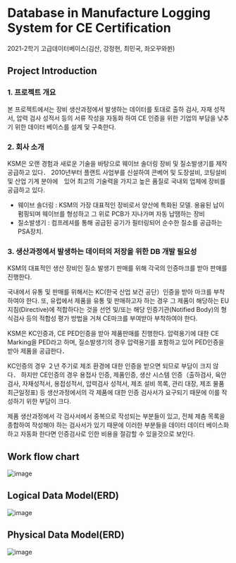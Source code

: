 # Database in Manufacture Logging System for CE Certification 

2021-2학기 고급데이터베이스(김산, 강정현, 최민국, 좌오꾸와쒼)

## Project Introduction

### 1. 프로젝트 개요
본 프로젝트에서는 장비 생산과정에서 발생하는 데이터를 토대로 출하 검사, 자재 성적서, 압력 검사 성적서 등의 서류 작성을 자동화 하여 CE 인증을 위한 기업의 부담을 낮추기 위한 데이터 베이스를 설계 및 구축한다.

### 2. 회사 소개
KSM은 오랜 경험과 새로운 기술을 바탕으로 웨이브 솔더링 장비 및 질소발생기를 제작 공급하고 있다． 2010년부터 플랜트 사업부를 신설하여 콘베어 및 도장설비, 코팅설비 및 산업 기계 분야에　있어 최고의 기술력을 가지고 높은 품질로 국내외 업체에 장비를 공급하고 있다.

- 웨이브 솔더링 : KSM의 가장 대표적인 장비로서 양산에 특화된 모델. 용융된 납이 펌핑되며 웨이브를 형성하고 그 위로 PCB가 지나가며 자동 납땜하는 장비
- 질소발생기 : 컴프레셔를 통해 공급된 공기가 필터링되어 순수한 질소를 공급하는 PSA장치.


### 3. 생산과정에서 발생하는 데이터의 저장을 위한 DB 개발 필요성
KSM의 대표적인 생산 장비인 질소 발생기 판매를 위해 각국의 인증마크를 받아 판매를 진행한다.

국내에서 유통 및 판매를 위해서는 KC(한국 산업 보건 공단）인증을 받아 마크를 부착하여야 한다. 또, 유럽에서 제품을 유통 및 판매하고자 하는 경우 그 제품이 해당하는 EU 지침(Directive)에 적합하다는 것을 선언 및/또는 해당 인증기관(Notified Body)의 형식검사 등의 적합성 평가 방법을 거쳐 CE마크를 부여받아 부착하여야 한다.

KSM은 KC인증과, CE PED인증을 받아 제품판매를 진행한다. 압력용기에 대한 CE Marking을 PED라고 하며, 질소발생기의 경우 압력용기를 포함하고 있어 PED인증을 받아 제품을 공급한다．

KC인증의 경우 ２년 주기로 제조 환경에 대한 인증을 받으면 되므로 부담이 크지 않다． 하지만 CE인증의 경우 용접사 인증, 제품인증, 생산 시스템 인증（출하검사, 육안검사, 자재성적서, 용접성적서, 압력검사 성적서, 제조 설비 목록, 관리 대장, 제조 물품 최근일정표) 등 생산과정에서의 각 제품에 대한 인증 검사서가 요구되기 때문에 이를 작성하기 위한 부담이 크다.

제품 생산과정에서 각 검사서에서 중복으로 작성되는 부분들이 있고, 전체 제춤 목록을 종합하여 작성해야 하는 검사서가 있기 때문에 이러한 부분들을 데이터 데이터 베이스화 하고 자동화 한다면 인증검사로 인한 비용을 절감할 수 있을것으로 보인다.

## Work flow chart
![image](https://user-images.githubusercontent.com/28651727/144402975-3c6ddb12-5786-49ba-a600-4c84914deb3b.png)


## Logical Data Model(ERD)
![image](https://user-images.githubusercontent.com/28651727/144402787-db3505a2-a11e-4251-8f05-270466e606c3.png)

## Physical Data Model(ERD)
![image](https://user-images.githubusercontent.com/28651727/144402830-d2713ede-2f4a-4ac3-9dd0-3e9728d30b0c.png)

